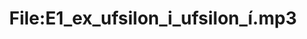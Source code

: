 ---
title: File:E1_ex_ufsilon_i_ufsilon_í.mp3
recording of: ex, ufsilon i, ufsilon í
reading speed: slow
speaker: E
license: CC0
---